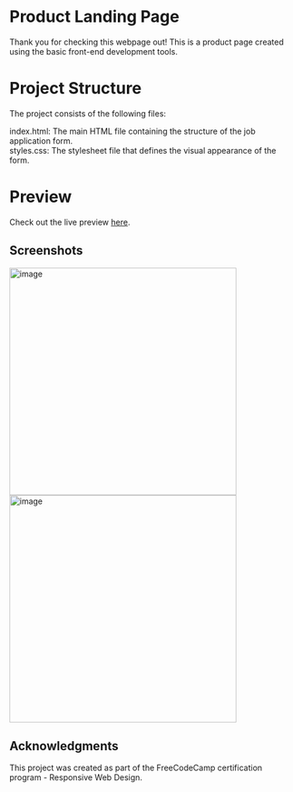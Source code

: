 # Product Landing Page

Thank you for checking this webpage out! This is a product page created using the basic front-end development tools.

# Project Structure

The project consists of the following files:

index.html: The main HTML file containing the structure of the job application form.<br>
styles.css: The stylesheet file that defines the visual appearance of the form.

# Preview
Check out the live preview [here](https://souri-droid.github.io/product-landing-page/).

## Screenshots
<div>
  <img width="400" alt="image" src="https://github.com/souri-droid/product-landing-page/assets/70069572/766e3900-02ae-48bb-b94f-fcef3e746e74">
  <img width="400" alt="image" src="https://github.com/souri-droid/product-landing-page/assets/70069572/af763c36-cd1d-477a-a0a8-50085996ed27">
</div>

## Acknowledgments
This project was created as part of the FreeCodeCamp certification program - Responsive Web Design.
